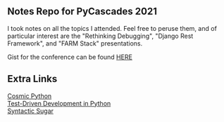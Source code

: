 ## Notes Repo for PyCascades 2021
I took notes on all the topics I attended. Feel free to peruse them, and of particular interest are the "Rethinking Debugging", "Django Rest Framework", and "FARM Stack" presentations. 

Gist for the conference can be found [HERE](https://gist.github.com/foosel/8f7d34bea233d10b364f6628e2fdc5b1)

## Extra Links
[Cosmic Python](http://www.cosmicpython.com/)<br>
[Test-Driven Development in Python](https://www.obeythetestinggoat.com/)<br>
[Syntactic Sugar](https://snarky.ca/tag/syntactic-sugar/)<br>
